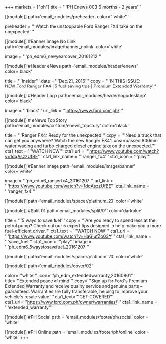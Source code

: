 +++
markets = ["ph"]
title = '''PH Enews 003 6 months - 2 years'''

[[module]]
path='email_modules/preheader'
color='''white'''

preheader = '''Watch the unstoppable Ford Ranger FX4 take on the unexpected.'''

[[module]] #Banner Image No Link
path='email_modules/image/banner_nolink'
color='white'

  image = '''ph_edm6_newyearcover_20161212'''

[[module]] #Header eNews
path='email_modules/header/enews'
color='black'

  title = '''Insider'''
  date = '''Dec.21, 2016'''
  copy = '''IN THIS ISSUE:<br />NEW Ford Ranger FX4 | 5 fuel saving tips | Premium Extended Warranty'''

[[module]] #Header Logo
path='email_modules/header/logodesktop'
color='black'

  image = '''black'''
  url_link = '''https://www.ford.com.ph/'''
 
[[module]] # eNews Top Story
path='email_modules/custom/enews_topstory'
color='black'

  title = '''Ranger FX4: Ready for the unexpected'''
  copy = '''Need a truck that can get you anywhere? Watch the new Ranger FX4’s unsurpassed 800mm water wading and turbo-charged diesel engine take on the unexpected.'''
  cta1_text = '''WATCH NOW'''
  cta1_url = '''https://www.youtube.com/watch?v=1dqAszzUfBE'''
  cta1_link_name = '''ranger_fx4'''
  cta1_icon = '''play'''

[[module]] #Banner Image
path='email_modules/image/banner'
color='white'

  image = '''ph_edm6_rangerfx4_20161207'''
  url_link = '''https://www.youtube.com/watch?v=1dqAszzUfBE'''
  cta_link_name = '''ranger_fx4'''

[[module]]
path='email_modules/spacer/platinum_20'
color='white'

[[module]] #Split 01
path='email_modules/split/01'
color='darkblue'

  title = '''5 ways to save fuel'''
  copy = '''Are you ready to spend less at the petrol pump? Check out our 5 expert tips designed to help make you a more fuel-efficient driver.'''
  cta1_text = '''WATCH NOW'''
  cta1_url = '''https://www.youtube.com/watch?v=HaGiufZo03Y'''
  cta1_link_name = '''save_fuel'''
  cta1_icon = '''play'''
  image = '''ph_edm6_5waystosavefuel_20161207'''

[[module]]
path='email_modules/spacer/platinum_20'
color='white'

[[module]]
path='email_modules/cover/02'

color='''white'''
icon='''ph_edm_extendedwarranty_20160801'''
title='''Extended peace of mind'''
copy='''Sign up for Ford's Premium Extended Warranty and receive quality service and genuine parts – guaranteed. Warranties are fully transferable, helping to improve your vehicle's resale value.'''
cta1_text='''GET COVERED'''
cta1_url='''https://www.ford.com.ph/owner/warranties/'''
cta1_link_name = '''extended_warranty'''

[[module]] #PH Social
path = 'email_modules/footer/ph/social'
color = 'white'

[[module]] #PH Online
path = 'email_modules/footer/ph/online'
color = 'white'
+++